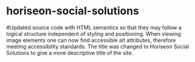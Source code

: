 # horiseon-social-solutions

#Updated source code with HTML semantics so that they may follow a logical structure independent of styling and positioning.
When viewing image elements one can now find accessible alt attributes, therefore meeting accessibility standards. The title was changed to Horiseon Social Solutions to give a more descriptive title of the site.
